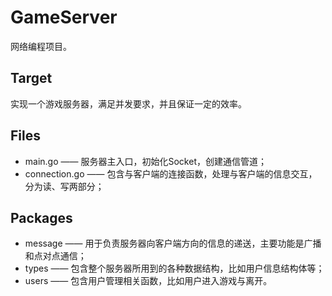 GameServer
==========

网络编程项目。

Target
------

实现一个游戏服务器，满足并发要求，并且保证一定的效率。

Files
-----

- main.go       —— 服务器主入口，初始化Socket，创建通信管道；
- connection.go —— 包含与客户端的连接函数，处理与客户端的信息交互，分为读、写两部分；

Packages
--------

- message —— 用于负责服务器向客户端方向的信息的递送，主要功能是广播和点对点通信；
- types   —— 包含整个服务器所用到的各种数据结构，比如用户信息结构体等；
- users   —— 包含用户管理相关函数，比如用户进入游戏与离开。
